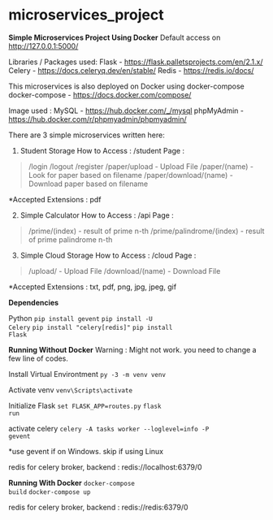 # microservices_project

**Simple Microservices Project Using Docker**
Default access on http://127.0.0.1:5000/

Libraries / Packages used:
Flask - https://flask.palletsprojects.com/en/2.1.x/
Celery - https://docs.celeryq.dev/en/stable/
Redis - https://redis.io/docs/

This microservices is also deployed on Docker using docker-compose
docker-compose - https://docs.docker.com/compose/

Image used :
MySQL - https://hub.docker.com/_/mysql
phpMyAdmin - https://hub.docker.com/r/phpmyadmin/phpmyadmin/

There are 3 simple microservices written here:
1. Student Storage
How to Access : /student
Page : 
> /login
> /logout
> /register
> /paper/upload - Upload File
> /paper/(name) - Look for paper based on filename
> /paper/download/(name) - Download paper based on filename

*Accepted Extensions : pdf

2. Simple Calculator
How to Access : /api
Page :
> /prime/(index) - result of prime n-th
> /prime/palindrome/(index) - result of prime palindrome n-th

3. Simple Cloud Storage
How to Access : /cloud
Page : 
> /upload/ - Upload File
> /download/(name) - Download File

*Accepted Extensions : txt, pdf, png, jpg, jpeg, gif

**Dependencies**

Python
<code>pip install gevent</code>
<code>pip install -U Celery</code>
<code>pip install "celery[redis]"</code>
<code>pip install Flask</code>

**Running Without Docker**
Warning : Might not work. you need to change a few line of codes.

Install Virtual Environtment
<code>py -3 -m venv venv</code>

Activate venv
<code>venv\Scripts\activate</code>

Initialize Flask
<code>set FLASK_APP=routes.py</code>
<code>flask run</code>

activate celery
<code>celery -A tasks worker --loglevel=info -P gevent</code>

*use gevent if on Windows. skip if using Linux

redis for celery
broker, backend : redis://localhost:6379/0

**Running With Docker**
<code>docker-compose build</code>
<code>docker-compose up</code>

redis for celery
broker, backend : redis://redis:6379/0



